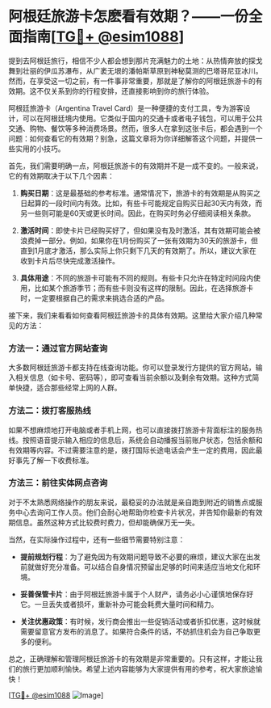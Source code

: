# 阿根廷旅游卡怎麽看有效期？——一份全面指南[[TG💪+ @esim1088](https://t.me/s/esim1088)]

提到去阿根廷旅行，相信不少人都会想到那片充满魅力的土地：从热情奔放的探戈舞到壮丽的伊瓜苏瀑布，从广袤无垠的潘帕斯草原到神秘莫测的巴塔哥尼亚冰川。然而，在享受这一切之前，有一件事非常重要，那就是了解你的阿根廷旅游卡的有效期。这不仅关系到你的行程安排，还直接影响到你的旅行体验。

阿根廷旅游卡（Argentina Travel Card）是一种便捷的支付工具，专为游客设计，可以在阿根廷境内使用。它类似于国内的交通卡或者电子钱包，可以用于公共交通、购物、餐饮等多种消费场景。然而，很多人在拿到这张卡后，都会遇到一个问题：如何查看它的有效期？别急，这篇文章将为你详细解答这个问题，并提供一些实用的小技巧。

首先，我们需要明确一点，阿根廷旅游卡的有效期并不是一成不变的。一般来说，它的有效期取决于以下几个因素：

1. **购买日期**：这是最基础的参考标准。通常情况下，旅游卡的有效期是从购买之日起算的一段时间内有效。比如，有些卡可能规定自购买日起30天内有效，而另一些则可能是60天或更长时间。因此，在购买时务必仔细阅读相关条款。

2. **激活时间**：即使卡片已经购买好了，但如果没有及时激活，其有效期可能会被浪费掉一部分。例如，如果你在1月份购买了一张有效期为30天的旅游卡，但直到1月底才激活，那么实际上你只剩下几天的有效期了。所以，建议大家在收到卡片后尽快完成激活操作。

3. **具体用途**：不同的旅游卡可能有不同的规则。有些卡只允许在特定时间段内使用，比如某个旅游季节；而有些卡则没有这样的限制。因此，在选择旅游卡时，一定要根据自己的需求来挑选合适的产品。

接下来，我们来看看如何查看阿根廷旅游卡的具体有效期。这里给大家介绍几种常见的方法：

### 方法一：通过官方网站查询

大多数阿根廷旅游卡都支持在线查询功能。你可以登录发行方提供的官方网站，输入相关信息（如卡号、密码等），即可查看当前余额以及剩余有效期。这种方式简单快捷，适合那些经常上网的人群。

### 方法二：拨打客服热线

如果不想麻烦地打开电脑或者手机上网，也可以直接拨打旅游卡背面标注的服务热线。按照语音提示输入相应的信息后，系统会自动播报当前账户状态，包括余额和有效期等内容。不过需要注意的是，拨打国际长途电话会产生一定的费用，因此最好事先了解一下收费标准。

### 方法三：前往实体网点咨询

对于不太熟悉网络操作的朋友来说，最稳妥的办法就是亲自跑到附近的销售点或服务中心去询问工作人员。他们会耐心地帮助你检查卡片状况，并告知你最新的有效期信息。虽然这种方式比较费时费力，但却能确保万无一失。

当然，在实际操作过程中，还有一些细节需要特别注意：

- **提前规划行程**：为了避免因为有效期问题导致不必要的麻烦，建议大家在出发前就做好充分准备。可以结合自身情况预留出足够的时间来适应当地文化和环境。
  
- **妥善保管卡片**：由于阿根廷旅游卡属于个人财产，请务必小心谨慎地保存好它。一旦丢失或者损坏，重新补办可能会耗费大量时间和精力。

- **关注优惠政策**：有时候，发行商会推出一些促销活动或者折扣优惠，这时候就需要留意官方发布的消息了。如果符合条件的话，不妨抓住机会为自己争取更多的便利。

总之，正确理解和管理阿根廷旅游卡的有效期是非常重要的。只有这样，才能让我们的旅行更加顺利愉快。希望上述内容能够为大家提供有用的参考，祝大家旅途愉快！

[[TG💪+ @esim1088](https://t.me/s/esim1088) ![Image](https://i.postimg.cc/4NQfJmqS/Snipaste-2025-05-13-00-14-12.png)]